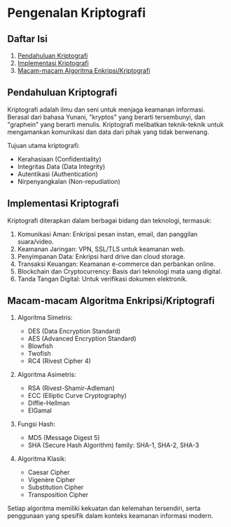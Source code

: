 # Pengenalan Kriptografi

## Daftar Isi
1. [Pendahuluan Kriptografi](#pendahuluan-kriptografi)
2. [Implementasi Kriptografi](#implementasi-kriptografi)
3. [Macam-macam Algoritma Enkripsi/Kriptografi](#macam-macam-algoritma-enkripsi-kriptografi)

## Pendahuluan Kriptografi

Kriptografi adalah ilmu dan seni untuk menjaga keamanan informasi. Berasal dari bahasa Yunani, "kryptos" yang berarti tersembunyi, dan "graphein" yang berarti menulis. Kriptografi melibatkan teknik-teknik untuk mengamankan komunikasi dan data dari pihak yang tidak berwenang.

Tujuan utama kriptografi:
- Kerahasiaan (Confidentiality)
- Integritas Data (Data Integrity)
- Autentikasi (Authentication)
- Nirpenyangkalan (Non-repudiation)

## Implementasi Kriptografi

Kriptografi diterapkan dalam berbagai bidang dan teknologi, termasuk:

1. Komunikasi Aman: Enkripsi pesan instan, email, dan panggilan suara/video.
2. Keamanan Jaringan: VPN, SSL/TLS untuk keamanan web.
3. Penyimpanan Data: Enkripsi hard drive dan cloud storage.
4. Transaksi Keuangan: Keamanan e-commerce dan perbankan online.
5. Blockchain dan Cryptocurrency: Basis dari teknologi mata uang digital.
6. Tanda Tangan Digital: Untuk verifikasi dokumen elektronik.

## Macam-macam Algoritma Enkripsi/Kriptografi

1. Algoritma Simetris:
   - DES (Data Encryption Standard)
   - AES (Advanced Encryption Standard)
   - Blowfish
   - Twofish
   - RC4 (Rivest Cipher 4)

2. Algoritma Asimetris:
   - RSA (Rivest-Shamir-Adleman)
   - ECC (Elliptic Curve Cryptography)
   - Diffie-Hellman
   - ElGamal

3. Fungsi Hash:
   - MD5 (Message Digest 5)
   - SHA (Secure Hash Algorithm) family: SHA-1, SHA-2, SHA-3

4. Algoritma Klasik:
   - Caesar Cipher
   - Vigenère Cipher
   - Substitution Cipher
   - Transposition Cipher

Setiap algoritma memiliki kekuatan dan kelemahan tersendiri, serta penggunaan yang spesifik dalam konteks keamanan informasi modern.